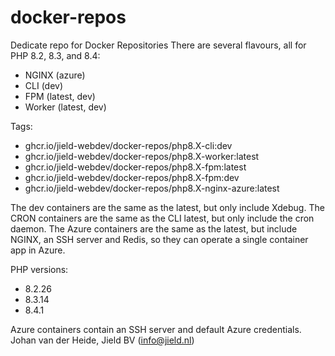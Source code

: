 # docker-repos

Dedicate repo for Docker Repositories
There are several flavours, all for PHP 8.2, 8.3, and 8.4:

* NGINX (azure)
* CLI (dev)
* FPM (latest, dev)
* Worker (latest, dev)

Tags:

* ghcr.io/jield-webdev/docker-repos/php8.X-cli:dev
* ghcr.io/jield-webdev/docker-repos/php8.X-worker:latest
* ghcr.io/jield-webdev/docker-repos/php8.X-fpm:latest
* ghcr.io/jield-webdev/docker-repos/php8.X-fpm:dev
* ghcr.io/jield-webdev/docker-repos/php8.X-nginx-azure:latest

The dev containers are the same as the latest, but only include Xdebug. The CRON containers are the same as the CLI
latest, but only include the cron daemon. The Azure containers are the same as the latest, but include NGINX, an SSH
server and Redis, so they can operate a single container app in Azure.

PHP versions:

- 8.2.26
- 8.3.14
- 8.4.1

Azure containers contain an SSH server and default Azure credentials.
Johan van der Heide, Jield BV (info@jield.nl)